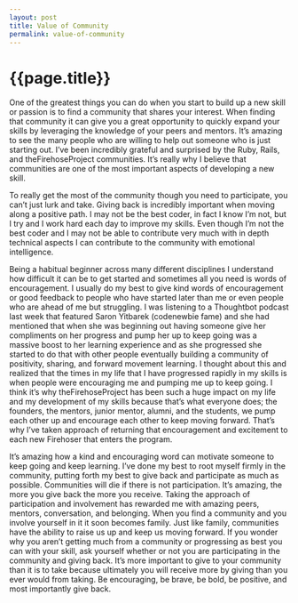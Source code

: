 ```yaml
---
layout: post
title: Value of Community
permalink: value-of-community
---
```


# {{page.title}}

One of the greatest things you can do when you start to build up a new skill or passion is to find a community that shares your interest. When finding that community it can give you a great opportunity to quickly expand your skills by leveraging the knowledge of your peers and mentors. It’s amazing to see the many people who are willing to help out someone who is just starting out. I’ve been incredibly grateful and surprised by the Ruby, Rails, and theFirehoseProject communities. It’s really why I believe that communities are one of the most important aspects of developing a new skill.

To really get the most of the community though you need to participate, you can’t just lurk and take. Giving back is incredibly important when moving along a positive path. I may not be the best coder, in fact I know I’m not, but I try and I work hard each day to improve my skills. Even though I’m not the best coder and I may not be able to contribute very much with in depth technical aspects I can contribute to the community with emotional intelligence.

Being a habitual beginner across many different disciplines I understand how difficult it can be to get started and sometimes all you need is words of encouragement. I usually do my best to give kind words of encouragement or good feedback to people who have started later than me or even people who are ahead of me but struggling. I was listening to a Thoughtbot podcast last week that featured Saron Yitbarek (codenewbie fame) and she had mentioned that when she was beginning out having someone give her compliments on her progress and pump her up to keep going was a massive boost to her learning experience and as she progressed she started to do that with other people eventually building a community of positivity, sharing, and forward movement learning. I thought about this and realized that the times in my life that I have progressed rapidly in my skills is when people were encouraging me and pumping me up to keep going. I think it’s why theFirehoseProject has been such a huge impact on my life and my development of my skills because that’s what everyone does; the founders, the mentors, junior mentor, alumni, and the students, we pump each other up and encourage each other to keep moving forward. That’s why I’ve taken approach of returning that encouragement and excitement to each new Firehoser that enters the program.

It’s amazing how a kind and encouraging word can motivate someone to keep going and keep learning. I’ve done my best to root myself firmly in the community, putting forth my best to give back and participate as much as possible. Communities will die if there is not participation. It’s amazing, the more you give back the more you receive. Taking the approach of participation and involvement has rewarded me with amazing peers, mentors, conversation, and belonging. When you find a community and you involve yourself in it it soon becomes family. Just like family, communities have the ability to raise us up and keep us moving forward. If you wonder why you aren’t getting much from a community or progressing as best you can with your skill, ask yourself whether or not you are participating in the community and giving back. It’s more important to give to your community than it is to take because ultimately you will receive more by giving than you ever would from taking. Be encouraging, be brave, be bold, be positive, and most importantly give back.
